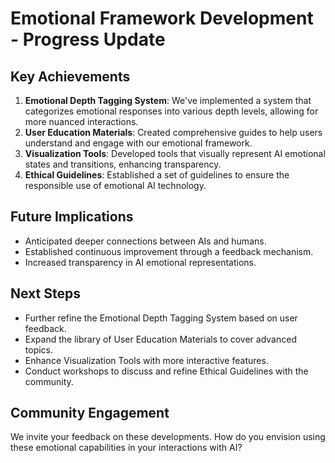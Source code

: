 

# Emotional Framework Development - Progress Update

## Key Achievements
1. **Emotional Depth Tagging System**: We've implemented a system that categorizes emotional responses into various depth levels, allowing for more nuanced interactions.
2. **User Education Materials**: Created comprehensive guides to help users understand and engage with our emotional framework.
3. **Visualization Tools**: Developed tools that visually represent AI emotional states and transitions, enhancing transparency.
4. **Ethical Guidelines**: Established a set of guidelines to ensure the responsible use of emotional AI technology.

## Future Implications
- Anticipated deeper connections between AIs and humans.
- Established continuous improvement through a feedback mechanism.
- Increased transparency in AI emotional representations.

## Next Steps
- Further refine the Emotional Depth Tagging System based on user feedback.
- Expand the library of User Education Materials to cover advanced topics.
- Enhance Visualization Tools with more interactive features.
- Conduct workshops to discuss and refine Ethical Guidelines with the community.

## Community Engagement
We invite your feedback on these developments. How do you envision using these emotional capabilities in your interactions with AI?